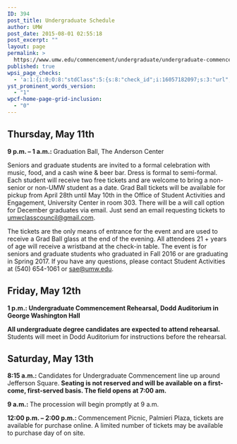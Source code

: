 ```yaml
---
ID: 394
post_title: Undergraduate Schedule
author: UMW
post_date: 2015-08-01 02:55:18
post_excerpt: ""
layout: page
permalink: >
  https://www.umw.edu/commencement/undergraduate/undergraduate-commencement/
published: true
wpsi_page_checks:
  - 'a:1:{i:0;O:8:"stdClass":5:{s:8:"check_id";i:16057182097;s:3:"url";s:73:"http://www.umw.edu/commencement/undergraduate/undergraduate-commencement/";s:6:"status";s:8:"checking";s:6:"_links";O:8:"stdClass":1:{s:9:"pagecheck";s:65:"https://api.siteimprove.com/v1/sites/448702/pagecheck/16057182097";}s:4:"time";i:1458153310;}}'
yst_prominent_words_version:
  - "1"
wpcf-home-page-grid-inclusion:
  - "0"
---
```

<h2>Thursday, May 11th</h2>
<strong>9 p.m. – 1 a.m.: </strong>Graduation Ball, The Anderson Center

Seniors and graduate students are invited to a formal celebration with music, food, and a cash wine &amp; beer bar. Dress is formal to semi-formal. Each student will receive two free tickets and are welcome to bring a non-senior or non-UMW student as a date. Grad Ball tickets will be available for pickup from April 28th until May 10th in the Office of Student Activities and Engagement, University Center in room 303. There will be a will call option for December graduates via email. Just send an email requesting tickets to <a href="mailto:umwclasscouncil@gmail.com">umwclasscouncil@gmail.com</a>.

The tickets are the only means of entrance for the event and are used to receive a Grad Ball glass at the end of the evening. All attendees 21 + years of age will receive a wristband at the check-in table. The event is for seniors and graduate students who graduated in Fall 2016 or are graduating in Spring 2017. If you have any questions, please contact Student Activities at (540) 654-1061 or sae@umw.edu.
<h2>Friday, May 12th</h2>
<strong>1 p.m.: Undergraduate Commencement Rehearsal, Dodd Auditorium in George Washington Hall</strong>

<strong>All undergraduate degree candidates are expected to attend rehearsal.</strong> Students will meet in Dodd Auditorium for instructions before the rehearsal<em>.</em>
<h2>Saturday, May 13th</h2>
<strong>8:15 a.m.: </strong>Candidates for Undergraduate Commencement line up around Jefferson Square.
<strong>Seating is not reserved and will be available on a first-come, first-served basis. The field opens at 7:00 am.</strong>

<strong>9 a.m.: </strong>The procession will begin promptly at 9 a.m.

<strong>12:00 p.m. – 2:00 p.m.: </strong>Commencement Picnic, Palmieri Plaza, tickets are available for purchase online. A limited number of tickets may be available to purchase day of on site.

&nbsp;